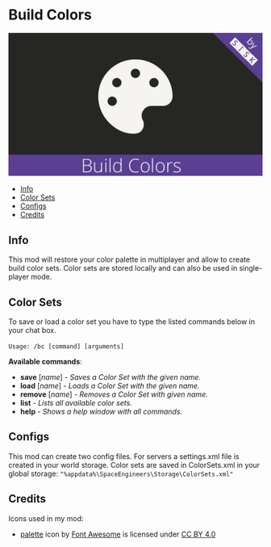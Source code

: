 # Build Colors
![Build Colors](./Mod/thumb.png)

* [Info](#info)
* [Color Sets](#color-sets)
* [Configs](#configs)
* [Credits](#credits)

## Info

This mod will restore your color palette in multiplayer and allow to create build color sets.
Color sets are stored locally and can also be used in single-player mode.

## Color Sets

To save or load a color set you have to type the listed commands below in your chat box.

`Usage: /bc [command] [arguments]`

**Available commands**:
* **save** [*name*] *- Saves a Color Set with the given name.*
* **load** [*name*] *- Loads a Color Set with the given name.*
* **remove** [*name*] *- Removes a Color Set with given name.*
* **list** *- Lists all available color sets.*
* **help** *- Shows a help window with all commands.*

## Configs

This mod can create two config files.
For servers a settings.xml file is created in your world storage.
Color sets are saved in ColorSets.xml in your global storage:
`"%appdata%\SpaceEngineers\Storage\ColorSets.xml"`

## Credits

Icons used in my mod:
* [palette](https://fontawesome.com/icons/palette?style=solid) icon by [Font Awesome](https://fontawesome.com) is licensed under [CC BY 4.0](https://fontawesome.com/license)
